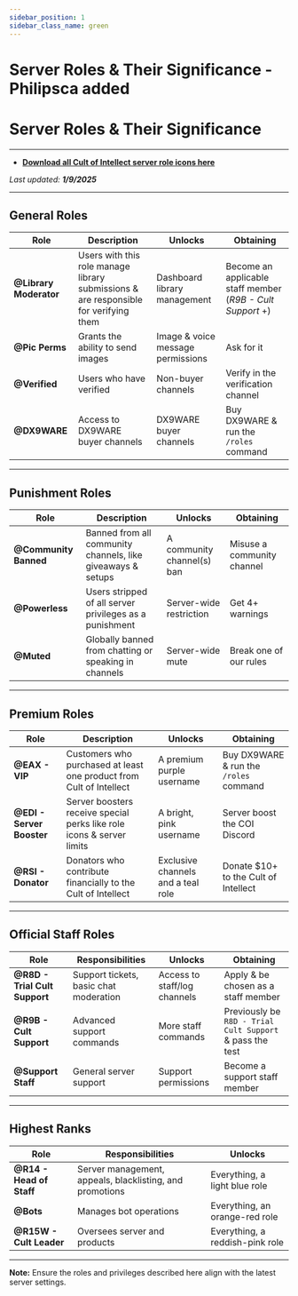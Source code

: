 ```yaml
---
sidebar_position: 1
sidebar_class_name: green
---
```


# Server Roles & Their Significance - Philipsca added

# **Server Roles & Their Significance**

---

- **[Download all Cult of Intellect server role icons here](https://cultofintellect.com/docs/General/Discord/Downloads/RoleIcons/OfficialCoIRoleIcons.rar)**

_Last updated: **1/9/2025**_

---

## General Roles

| Role                  | Description                                                                                  | Unlocks                         | Obtaining                                                                                          |
|-----------------------|----------------------------------------------------------------------------------------------|---------------------------------|---------------------------------------------------------------------------------------------------|
| **@Library Moderator** | Users with this role manage library submissions & are responsible for verifying them        | Dashboard library management   | Become an applicable staff member (_R9B - Cult Support_ +)                                        |
| **@Pic Perms**         | Grants the ability to send images                                                           | Image & voice message permissions | Ask for it                                                                                       |
| **@Verified**          | Users who have verified                                                                     | Non-buyer channels             | Verify in the verification channel                                                               |
| **@DX9WARE**           | Access to DX9WARE buyer channels                                                           | DX9WARE buyer channels         | Buy DX9WARE & run the `/roles` command                                                           |

---

## Punishment Roles

| Role                  | Description                                                                                  | Unlocks                         | Obtaining                                                                                          |
|-----------------------|----------------------------------------------------------------------------------------------|---------------------------------|---------------------------------------------------------------------------------------------------|
| **@Community Banned** | Banned from all community channels, like giveaways & setups                                  | A community channel(s) ban      | Misuse a community channel                                                                       |
| **@Powerless**         | Users stripped of all server privileges as a punishment                                     | Server-wide restriction         | Get 4+ warnings                                                                                  |
| **@Muted**             | Globally banned from chatting or speaking in channels                                       | Server-wide mute                | Break one of our rules                                                                           |

---

## Premium Roles

| Role                  | Description                                                                                  | Unlocks                         | Obtaining                                                                                          |
|-----------------------|----------------------------------------------------------------------------------------------|---------------------------------|---------------------------------------------------------------------------------------------------|
| **@EAX - VIP**         | Customers who purchased at least one product from Cult of Intellect                        | A premium purple username       | Buy DX9WARE & run the `/roles` command                                                           |
| **@EDI - Server Booster** | Server boosters receive special perks like role icons & server limits                    | A bright, pink username         | Server boost the COI Discord                                                                     |
| **@RSI - Donator**     | Donators who contribute financially to the Cult of Intellect                                | Exclusive channels and a teal role | Donate $10+ to the Cult of Intellect                                                             |

---

## Official Staff Roles

| Role                  | Responsibilities                                                                            | Unlocks                         | Obtaining                                                                                          |
|-----------------------|----------------------------------------------------------------------------------------------|---------------------------------|---------------------------------------------------------------------------------------------------|
| **@R8D - Trial Cult Support** | Support tickets, basic chat moderation                                              | Access to staff/log channels    | Apply & be chosen as a staff member                                                              |
| **@R9B - Cult Support** | Advanced support commands                                                                 | More staff commands             | Previously be `R8D - Trial Cult Support` & pass the test                                         |
| **@Support Staff**     | General server support                                                                     | Support permissions             | Become a support staff member                                                                    |

---

## Highest Ranks

| Role                  | Responsibilities                                                                            | Unlocks                         |
|-----------------------|----------------------------------------------------------------------------------------------|---------------------------------|
| **@R14 - Head of Staff** | Server management, appeals, blacklisting, and promotions                                  | Everything, a light blue role  |
| **@Bots**              | Manages bot operations                                                                     | Everything, an orange-red role |
| **@R15W - Cult Leader** | Oversees server and products                                                              | Everything, a reddish-pink role|

---

**Note:** Ensure the roles and privileges described here align with the latest server settings.
